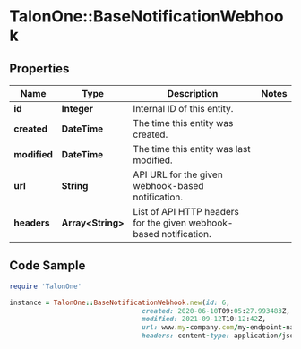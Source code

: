 # TalonOne::BaseNotificationWebhook

## Properties

Name | Type | Description | Notes
------------ | ------------- | ------------- | -------------
**id** | **Integer** | Internal ID of this entity. | 
**created** | **DateTime** | The time this entity was created. | 
**modified** | **DateTime** | The time this entity was last modified. | 
**url** | **String** | API URL for the given webhook-based notification. | 
**headers** | **Array&lt;String&gt;** | List of API HTTP headers for the given webhook-based notification. | 

## Code Sample

```ruby
require 'TalonOne'

instance = TalonOne::BaseNotificationWebhook.new(id: 6,
                                 created: 2020-06-10T09:05:27.993483Z,
                                 modified: 2021-09-12T10:12:42Z,
                                 url: www.my-company.com/my-endpoint-name,
                                 headers: content-type: application/json)
```


